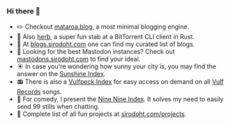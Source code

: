 ### Hi there 👋

- ✏️ Checkout [mataroa.blog](https://mataroa.blog/), a most minimal blogging engine.
- 🌱 Also [herb](https://github.com/sirodoht/herb), a super fun stab at a BitTorrent CLI client in Rust.
- 🎨 At [blogs.sirodoht.com](https://blogs.sirodoht.com/) one can find my curated list of blogs.
- 🐘 Looking for the best Mastodon instances? Check out [mastodons.sirodoht.com](https://mastodons.sirodoht.com/) to find your ideal.
- ☀️ In case you're wondering how sunny your city is, you may find the answer on the [Sunshine Index](https://sun.sirodoht.com/).
- 📻 There is also a [Vulfpeck Index](https://vulfpeck.sirodoht.com/) for easy access on demand on all [Vulf Records](https://vulfpeck.com/) songs.
- 💯 For comedy, I present the [Nine Nine Index](https://99.sirodoht.com/). It solves my need to easily send 99 stills when chatting.
- 🔫 Complete list of all fun projects at [sirodoht.com/projects](https://sirodoht.com/projects/).

<!--
**sirodoht/sirodoht** is a ✨ _special_ ✨ repository because its `README.md` (this file) appears on your GitHub profile.

Here are some ideas to get you started:

- 🔭 I’m currently working on ...
- 🌱 I’m currently learning ...
- 👯 I’m looking to collaborate on ...
- 🤔 I’m looking for help with ...
- 💬 Ask me about ...
- 📫 How to reach me: ...
- 😄 Pronouns: ...
- ⚡ Fun fact: ...
-->
